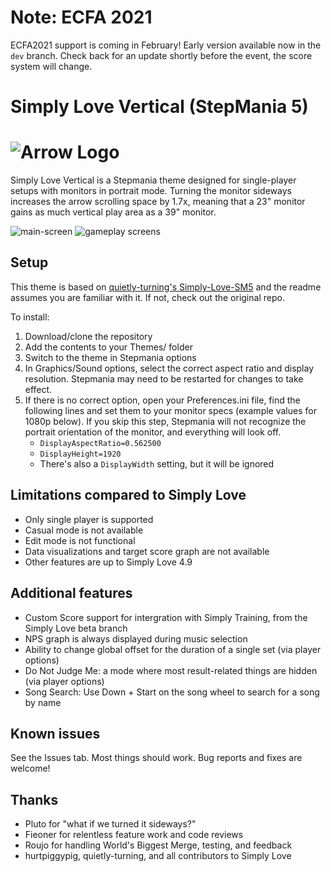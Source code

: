 # Note: ECFA 2021

ECFA2021 support is coming in February! Early version available now in the `dev` branch. Check back for an update shortly before the event, the score system will change.

# Simply Love Vertical (StepMania 5)

![Arrow Logo](https://i.imgur.com/oZmxyGo.png)
======================

Simply Love Vertical is a Stepmania theme designed for single-player setups with monitors in portrait mode. Turning the monitor sideways increases the arrow scrolling space by 1.7x, meaning that a 23" monitor gains as much vertical play area as a 39" monitor.

![main-screen](https://user-images.githubusercontent.com/4284741/80278102-83821b80-86eb-11ea-81f6-b64b177926d9.jpg)
![gameplay screens](https://user-images.githubusercontent.com/4284741/90311356-fe1cb400-def1-11ea-918b-03b21fab77c0.png)

## Setup

This theme is based on [quietly-turning's Simply-Love-SM5](https://github.com/quietly-turning/Simply-Love-SM5) and the readme assumes you are familiar with it. If not, check out the original repo.

To install:
1. Download/clone the repository
1. Add the contents to your Themes/ folder
1. Switch to the theme in Stepmania options
1. In Graphics/Sound options, select the correct aspect ratio and display resolution. Stepmania may need to be restarted for changes to take effect.
1. If there is no correct option, open your Preferences.ini file, find the following lines and set them to your monitor specs (example values for 1080p below). If you skip this step, Stepmania will not recognize the portrait orientation of the monitor, and everything will look off.
    * `DisplayAspectRatio=0.562500`
    * `DisplayHeight=1920`
    * There's also a `DisplayWidth` setting, but it will be ignored


## Limitations compared to Simply Love

- Only single player is supported
- Casual mode is not available
- Edit mode is not functional
- Data visualizations and target score graph are not available
- Other features are up to Simply Love 4.9

## Additional features

- Custom Score support for intergration with Simply Training, from the Simply Love beta branch
- NPS graph is always displayed during music selection
- Ability to change global offset for the duration of a single set (via player options)
- Do Not Judge Me: a mode where most result-related things are hidden (via player options)
- Song Search: Use Down + Start on the song wheel to search for a song by name

## Known issues

See the Issues tab. Most things should work. Bug reports and fixes are welcome!

## Thanks
- Pluto for "what if we turned it sideways?"
- Fieoner for relentless feature work and code reviews
- Roujo for handling World's Biggest Merge, testing, and feedback
- hurtpiggypig, quietly-turning, and all contributors to Simply Love
